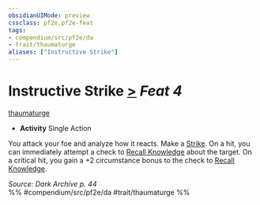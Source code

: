 ```yaml
---
obsidianUIMode: preview
cssclass: pf2e,pf2e-feat
tags:
- compendium/src/pf2e/da
- trait/thaumaturge
aliases: ["Instructive Strike"]
---
```

# Instructive Strike  [>](../../Rules/core-rulebook/chapter-9-playing-the-game.md#Actions "Single Action") *Feat 4*  
[thaumaturge](../../Rules/traits/thaumaturge-da.md)  

- **Activity** Single Action

You attack your foe and analyze how it reacts. Make a [Strike](../../Rules/actions/strike.md). On a hit, you can immediately attempt a check to [Recall Knowledge](../../Rules/actions/recall-knowledge.md) about the target. On a critical hit, you gain a +2 circumstance bonus to the check to [Recall Knowledge](../../Rules/actions/recall-knowledge.md).

*Source: Dark Archive p. 44*  
%% #compendium/src/pf2e/da #trait/thaumaturge %%